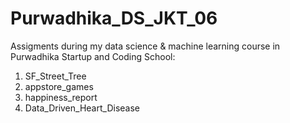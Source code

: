# Purwadhika_DS_JKT_06
Assigments during my data science &amp; machine learning course in Purwadhika Startup and Coding School:
1. SF_Street_Tree
2. appstore_games
3. happiness_report
4. Data_Driven_Heart_Disease
